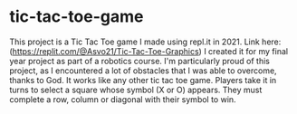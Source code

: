 # tic-tac-toe-game
This project is a Tic Tac Toe game I made using repl.it in 2021.
Link here: (https://replit.com/@Asvo21/Tic-Tac-Toe-Graphics)
I created it for my final year project as part of a robotics course. I'm particularly proud of this project, as I encountered a lot of obstacles that I was able to overcome, thanks to God.
It works like any other tic tac toe game. Players take it in turns to select a square whose symbol (X or O) appears. They must complete a row, column or diagonal with their symbol to win.
